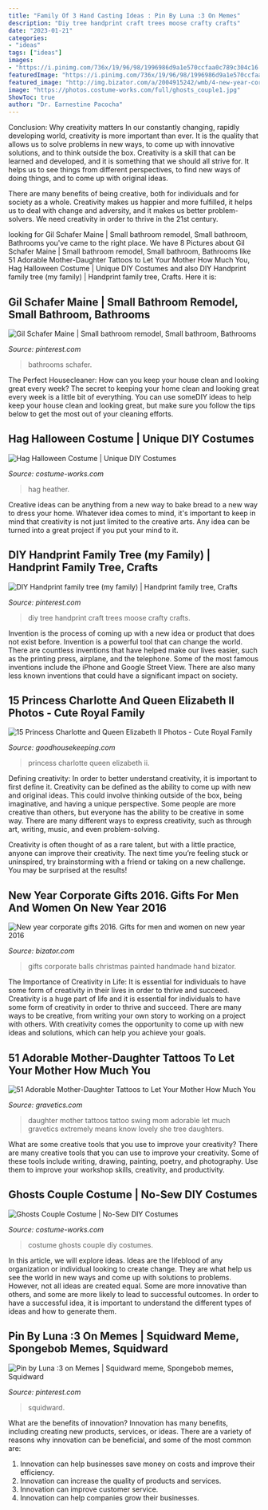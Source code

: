 ```yaml
---
title: "Family Of 3 Hand Casting Ideas : Pin By Luna :3 On Memes"
description: "Diy tree handprint craft trees moose crafty crafts"
date: "2023-01-21"
categories:
- "ideas"
tags: ["ideas"]
images:
- "https://i.pinimg.com/736x/19/96/98/1996986d9a1e570ccfaa0c789c304c16.jpg"
featuredImage: "https://i.pinimg.com/736x/19/96/98/1996986d9a1e570ccfaa0c789c304c16.jpg"
featured_image: "http://img.bizator.com/a/2004915242/wmb/4-new-year-corporate-gifts-2016-gifts-for-men-and-women-on-new-year-2016.jpg"
image: "https://photos.costume-works.com/full/ghosts_couple1.jpg"
ShowToc: true
author: "Dr. Earnestine Pacocha"
---
```



Conclusion: Why creativity matters
In our constantly changing, rapidly developing world, creativity is more important than ever. It is the quality that allows us to solve problems in new ways, to come up with innovative solutions, and to think outside the box.
Creativity is a skill that can be learned and developed, and it is something that we should all strive for. It helps us to see things from different perspectives, to find new ways of doing things, and to come up with original ideas.

There are many benefits of being creative, both for individuals and for society as a whole. Creativity makes us happier and more fulfilled, it helps us to deal with change and adversity, and it makes us better problem-solvers. We need creativity in order to thrive in the 21st century.

	

		
looking for Gil Schafer Maine | Small bathroom remodel, Small bathroom, Bathrooms you've came to the right place. We have 8 Pictures about Gil Schafer Maine | Small bathroom remodel, Small bathroom, Bathrooms like 51 Adorable Mother-Daughter Tattoos to Let Your Mother How Much You, Hag Halloween Costume | Unique DIY Costumes and also DIY Handprint family tree (my family) | Handprint family tree, Crafts. Here it is:
		
    
## Gil Schafer Maine | Small Bathroom Remodel, Small Bathroom, Bathrooms

<img loading=lazy src="https://i.pinimg.com/736x/19/96/98/1996986d9a1e570ccfaa0c789c304c16.jpg" onerror="this.onerror=null;this.src='https://tse4.mm.bing.net/th?id=OIP.Et3yyai2faRFRbS0rezVSQHaJ-&amp;pid=15.1';" alt="Gil Schafer Maine | Small bathroom remodel, Small bathroom, Bathrooms">

_Source: pinterest.com_

>bathrooms schafer. 

	

The Perfect Housecleaner: How can you keep your house clean and looking great every week?
The secret to keeping your home clean and looking great every week is a little bit of everything. You can use someDIY ideas to help keep your house clean and looking great, but make sure you follow the tips below to get the most out of your cleaning efforts.

    
## Hag Halloween Costume | Unique DIY Costumes

<img loading=lazy src="https://photos.costume-works.com/full/heather_the_hag1.jpg" onerror="this.onerror=null;this.src='https://tse3.mm.bing.net/th?id=OIP.Fidq-vhQ3i13hgRW_PTPbQHaLr&amp;pid=15.1';" alt="Hag Halloween Costume | Unique DIY Costumes">

_Source: costume-works.com_

>hag heather. 

	

Creative ideas can be anything from a new way to bake bread to a new way to dress your home. Whatever idea comes to mind, it's important to keep in mind that creativity is not just limited to the creative arts. Any idea can be turned into a great project if you put your mind to it.

    
## DIY Handprint Family Tree (my Family) | Handprint Family Tree, Crafts

<img loading=lazy src="https://i.pinimg.com/736x/88/22/57/88225777947d1b78f6e7c91a661f8b9b--family-trees-my-family.jpg" onerror="this.onerror=null;this.src='https://tse3.mm.bing.net/th?id=OIP.Aj0TlA2C76jNlpvEPHHz3AHaJ4&amp;pid=15.1';" alt="DIY Handprint family tree (my family) | Handprint family tree, Crafts">

_Source: pinterest.com_

>diy tree handprint craft trees moose crafty crafts. 

	

Invention is the process of coming up with a new idea or product that does not exist before. Invention is a powerful tool that can change the world. There are countless inventions that have helped make our lives easier, such as the printing press, airplane, and the telephone. Some of the most famous inventions include the iPhone and Google Street View. There are also many less known inventions that could have a significant impact on society.

    
## 15 Princess Charlotte And Queen Elizabeth II Photos - Cute Royal Family

<img loading=lazy src="https://hips.hearstapps.com/hmg-prod.s3.amazonaws.com/images/princess-charlotte-queen-elizabeth-green-jacket-1588601718.jpg?crop=1.00xw:1.00xh;0,0&amp;resize=1200:*" onerror="this.onerror=null;this.src='https://tse3.mm.bing.net/th?id=OIP.Kl5LbQswPlKuCAjqVVSyxwHaDt&amp;pid=15.1';" alt="15 Princess Charlotte and Queen Elizabeth II Photos - Cute Royal Family">

_Source: goodhousekeeping.com_

>princess charlotte queen elizabeth ii. 

	

Defining creativity:
In order to better understand creativity, it is important to first define it. Creativity can be defined as the ability to come up with new and original ideas. This could involve thinking outside of the box, being imaginative, and having a unique perspective.
Some people are more creative than others, but everyone has the ability to be creative in some way. There are many different ways to express creativity, such as through art, writing, music, and even problem-solving.

Creativity is often thought of as a rare talent, but with a little practice, anyone can improve their creativity. The next time you’re feeling stuck or uninspired, try brainstorming with a friend or taking on a new challenge. You may be surprised at the results!

    
## New Year Corporate Gifts 2016. Gifts For Men And Women On New Year 2016

<img loading=lazy src="http://img.bizator.com/a/2004915242/wmb/4-new-year-corporate-gifts-2016-gifts-for-men-and-women-on-new-year-2016.jpg" onerror="this.onerror=null;this.src='https://tse2.mm.bing.net/th?id=OIP.24t_XdJfb9wM2DwOGU_hTAHaHm&amp;pid=15.1';" alt="New year corporate gifts 2016. Gifts for men and women on new year 2016">

_Source: bizator.com_

>gifts corporate balls christmas painted handmade hand bizator. 

	

The Importance of Creativity in Life: It is essential for individuals to have some form of creativity in their lives in order to thrive and succeed.
Creativity is a huge part of life and it is essential for individuals to have some form of creativity in order to thrive and succeed. There are many ways to be creative, from writing your own story to working on a project with others. With creativity comes the opportunity to come up with new ideas and solutions, which can help you achieve your goals.

    
## 51 Adorable Mother-Daughter Tattoos To Let Your Mother How Much You

<img loading=lazy src="https://www.gravetics.com/wp-content/uploads/2017/07/Lovely-Mother-Daughter-On-Swing.jpg" onerror="this.onerror=null;this.src='https://tse4.mm.bing.net/th?id=OIP.f_7E3ekOFlpSZIofkrH-_gHaJ4&amp;pid=15.1';" alt="51 Adorable Mother-Daughter Tattoos to Let Your Mother How Much You">

_Source: gravetics.com_

>daughter mother tattoos tattoo swing mom adorable let much gravetics extremely means know lovely she tree daughters. 

	

What are some creative tools that you use to improve your creativity?
There are many creative tools that you can use to improve your creativity. Some of these tools include writing, drawing, painting, poetry, and photography. Use them to improve your workshop skills, creativity, and productivity.

    
## Ghosts Couple Costume | No-Sew DIY Costumes

<img loading=lazy src="https://photos.costume-works.com/full/ghosts_couple1.jpg" onerror="this.onerror=null;this.src='https://tse3.mm.bing.net/th?id=OIP.ZbqfR5ypIkRn70J8o5nTugHaKd&amp;pid=15.1';" alt="Ghosts Couple Costume | No-Sew DIY Costumes">

_Source: costume-works.com_

>costume ghosts couple diy costumes. 

	

In this article, we will explore ideas. Ideas are the lifeblood of any organization or individual looking to create change. They are what help us see the world in new ways and come up with solutions to problems. However, not all ideas are created equal. Some are more innovative than others, and some are more likely to lead to successful outcomes. In order to have a successful idea, it is important to understand the different types of ideas and how to generate them.

    
## Pin By Luna :3 On Memes | Squidward Meme, Spongebob Memes, Squidward

<img loading=lazy src="https://i.pinimg.com/736x/98/a5/4f/98a54f531b62b354d98c676e2fa09439.jpg" onerror="this.onerror=null;this.src='https://tse2.mm.bing.net/th?id=OIP.8f-aJKBDtJLCoxPr2dX2lwHaHa&amp;pid=15.1';" alt="Pin by Luna :3 on Memes | Squidward meme, Spongebob memes, Squidward">

_Source: pinterest.com_

>squidward. 

	

What are the benefits of innovation?
Innovation has many benefits, including creating new products, services, or ideas. There are a variety of reasons why innovation can be beneficial, and some of the most common are: 
1. Innovation can help businesses save money on costs and improve their efficiency.
2. Innovation can increase the quality of products and services.
3. Innovation can improve customer service.
4. Innovation can help companies grow their businesses.

